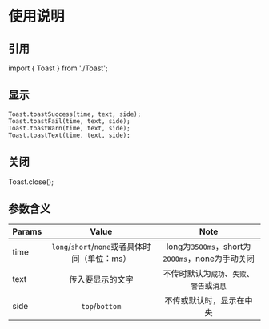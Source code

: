 # 使用说明

## 引用
import { Toast } from './Toast';

## 显示
```
Toast.toastSuccess(time, text, side);
Toast.toastFail(time, text, side);
Toast.toastWarn(time, text, side);
Toast.toastText(time, text, side);
```

## 关闭
Toast.close();

## 参数含义
| Params | Value | Note |
| - | :-: | :-: |
| time | `long`/`short`/`none`或者具体时间（单位：ms） | long为`3500ms`，short为`2000ms`，none为手动关闭 |
| text | 传入要显示的文字 | 不传时默认为`成功`、`失败`、`警告`或`消息` |
| side | `top`/`bottom` | 不传或默认时，显示在中央 |